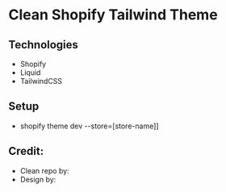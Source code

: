 # Clean Shopify Tailwind Theme

## Technologies
- Shopify
- Liquid
- TailwindCSS

## Setup
- shopify theme dev --store=[store-name]]

## Credit:
- Clean repo by:
- Design by:

